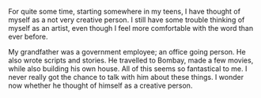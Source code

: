 For quite some time, starting somewhere in my teens, I have thought of myself as a not very creative person. I still have some trouble thinking of myself as an artist, even though I feel more comfortable with the word than ever before. 

My grandfather was a government employee; an office going person. He also wrote scripts and stories. He travelled to Bombay, made a few movies, while also building his own house. All of this seems so fantastical to me. I never really got the chance to talk with him about these things. I wonder now whether he thought of himself as a creative person. 

